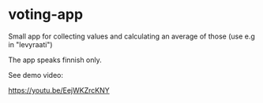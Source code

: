 # voting-app

Small app for collecting values and calculating an average of those (use e.g in "levyraati")

The app speaks finnish only.

See demo video:

https://youtu.be/EejWKZrcKNY


